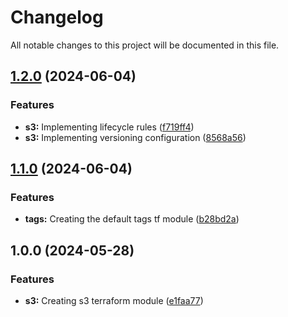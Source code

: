 # Changelog

All notable changes to this project will be documented in this file.

## [1.2.0](https://github.com/luizandrends/terraform-aws-modules/compare/v1.1.0...v1.2.0) (2024-06-04)


### Features

* **s3:** Implementing lifecycle rules ([f719ff4](https://github.com/luizandrends/terraform-aws-modules/commit/f719ff46ff01ea9e162cf4a26c9edb73807f8d0b))
* **s3:** Implementing versioning configuration ([8568a56](https://github.com/luizandrends/terraform-aws-modules/commit/8568a56e7004abe7117e2f96da78c773d277053d))

## [1.1.0](https://github.com/luizandrends/terraform-aws-modules/compare/v1.0.0...v1.1.0) (2024-06-04)


### Features

* **tags:** Creating the default tags tf module ([b28bd2a](https://github.com/luizandrends/terraform-aws-modules/commit/b28bd2aacfbef0ff93a6b168ce094ef5b24473eb))

## 1.0.0 (2024-05-28)


### Features

* **s3:** Creating s3 terraform module ([e1faa77](https://github.com/luizandrends/terraform-aws-modules/commit/e1faa77d59ebc3a5b2e6dc98ca8b800137028f70))
